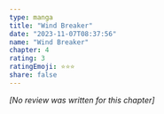 ```yaml
---
type: manga
title: "Wind Breaker"
date: "2023-11-07T08:37:56"
name: "Wind Breaker"
chapter: 4
rating: 3
ratingEmoji: ⭐️⭐️⭐️
share: false
---
```


_[No review was written for this chapter]_
